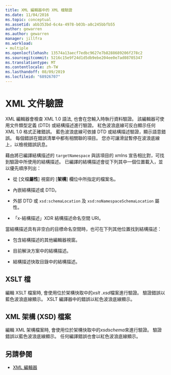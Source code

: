 ```yaml
---
title: XML 編輯器中的 XML 檔驗證
ms.date: 11/04/2016
ms.topic: conceptual
ms.assetid: abb353bd-6c4a-4978-b03b-a8c245bbfb55
author: gewarren
ms.author: gewarren
manager: jillfra
ms.workload:
- multiple
ms.openlocfilehash: 13574a13aecf7edbc9627e7b8288689206f278c2
ms.sourcegitcommit: 5216c15e9f24d1d5db9ebe204ee0e7ad08705347
ms.translationtype: MT
ms.contentlocale: zh-TW
ms.lasthandoff: 08/09/2019
ms.locfileid: "68926707"
---
```

# <a name="xml-document-validation"></a>XML 文件驗證

XML 編輯器會檢查 XML 1.0 語法, 也會在您輸入時執行資料驗證。 該編輯器可使用文件類型定義 (DTD) 或結構描述進行驗證。 紅色波浪底線可反白顯示任何 XML 1.0 格式正確錯誤。 藍色波浪底線可依據 DTD 或結構描述驗證，顯示語意錯誤。 每個錯誤在錯誤清單中都有相關聯的項目。 您亦可讓滑鼠暫停在波浪底線上，以檢視錯誤訊息。

藉由將已編譯結構描述的 `targetNamespace` 與該項目的 xmlns 宣告相比對，可找到驗證中所使用的結構描述。 已編譯的結構描述會從下列其中一個位置載入，並以優先順序列出：

- 從 [文檔**屬性**] 視窗的 [**架構**] 欄位中所指定的檔案名。

- 內嵌結構描述或 DTD。

- 外部 DTD 或 `xsd:schemaLocation` 及 `xsd:noNamespaceSchemaLocation` 屬性。

- 「x-結構描述」XDR 結構描述命名空間 URI。

當結構描述具有非空白的目標命名空間時，也可在下列其他位置找到結構描述：

- 包含結構描述的其他編輯器視窗。

- 目前解決方案中的結構描述。

- 結構描述快取目錄中的結構描述。

## <a name="xslt-files"></a>XSLT 檔
編輯 XSLT 檔案時, 會使用位於架構快取中的*xslt .xsd*檔案進行驗證。 驗證錯誤以藍色波浪底線顯示。 XSLT 編譯器中的錯誤以紅色波浪底線顯示。

## <a name="xml-schema-xsd-files"></a>XML 架構 (XSD) 檔案
編輯 XML 架構檔案時, 會使用位於架構快取中的*xsdschema*來進行驗證。 驗證錯誤以藍色波浪底線顯示。 任何編譯錯誤也會以紅色波浪底線顯示。

## <a name="see-also"></a>另請參閱

- [XML 編輯器](../xml-tools/xml-editor.md)